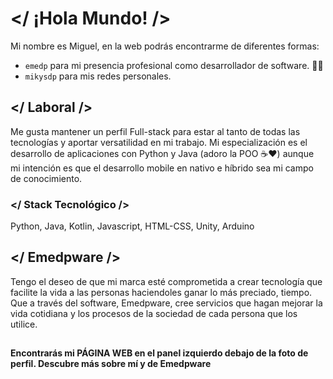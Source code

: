 # </ ¡Hola Mundo! />
Mi nombre es Miguel, en la web podrás encontrarme de diferentes formas:
- `emedp` para mi presencia profesional como desarrollador de software. 👨‍💻
- `mikysdp` para mis redes personales.

## </ Laboral />
Me gusta mantener un perfil Full-stack para estar al tanto de todas las tecnologías y aportar versatilidad en mi trabajo. Mi especialización es el desarrollo de aplicaciones con Python y Java (adoro la POO ☕❤️) aunque mi intención es que el desarrollo mobile en nativo e híbrido sea mi campo de conocimiento.

### </ Stack Tecnológico />
Python, Java, Kotlin, Javascript, HTML-CSS, Unity, Arduino

## </ Emedpware />
Tengo el deseo de que mi marca esté comprometida a crear tecnología que facilite la vida a las personas haciendoles ganar lo más preciado, tiempo. Que a través del software, Emedpware, cree servicios que hagan mejorar la vida cotidiana y los procesos de la sociedad de cada persona que los utilice.

##
**Encontrarás mi PÁGINA WEB en el panel izquierdo debajo de la foto de perfil. Descubre más sobre mí y de Emedpware**
